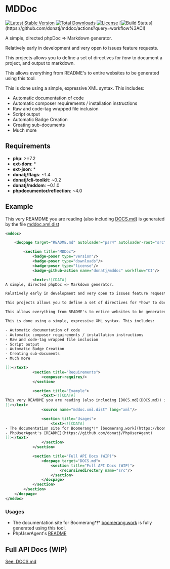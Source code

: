 # MDDoc

[![Latest Stable Version](https://poser.pugx.org/donatj/mddoc/version)](https://packagist.org/packages/donatj/mddoc)
[![Total Downloads](https://poser.pugx.org/donatj/mddoc/downloads)](https://packagist.org/packages/donatj/mddoc)
[![License](https://poser.pugx.org/donatj/mddoc/license)](https://packagist.org/packages/donatj/mddoc)
[![Build Status](https://github.com/donatj/mddoc/workflows/CI/badge.svg?)](https://github.com/donatj/mddoc/actions?query=workflow%3ACI)


A simple, directed phpDoc => Markdown generator.

Relatively early in development and very open to issues feature requests.

This projects allows you to define a set of directives for *how* to document a project, and output to markdown.

This allows everything from README's to entire websites to be generated using this tool.

This is done using a simple, expressive XML syntax. This includes:

- Automatic documentation of code
- Automatic composer requirements / installation instructions
- Raw and code-tag wrapped file inclusion
- Script output
- Automatic Badge Creation
- Creating sub-documents
- Much more



## Requirements

- **php**: >=7.2
- **ext-dom**: *
- **ext-json**: *
- **donatj/flags**: ~1.4
- **donatj/cli-toolkit**: ~0.2
- **donatj/mddom**: ~0.1.0
- **phpdocumentor/reflection**: ~4.0

## Example

This very REAMDME you are reading (also including [DOCS.md](DOCS.md)) is generated by the file [mddoc.xml.dist](mddoc.xml.dist)


```xml
<mddoc>

	<docpage target="README.md" autoloader="psr4" autoloader-root="src" autoloader-root-namespace="donatj\MDDoc">

		<section title="MDDoc">
			<badge-poser type="version"/>
			<badge-poser type="downloads"/>
			<badge-poser type="license"/>
			<badge-github-action name="donatj/mddoc" workflow="CI"/>

			<text><![CDATA[
A simple, directed phpDoc => Markdown generator.

Relatively early in development and very open to issues feature requests.

This projects allows you to define a set of directives for *how* to document a project, and output to markdown.

This allows everything from README's to entire websites to be generated using this tool.

This is done using a simple, expressive XML syntax. This includes:

- Automatic documentation of code
- Automatic composer requirements / installation instructions
- Raw and code-tag wrapped file inclusion
- Script output
- Automatic Badge Creation
- Creating sub-documents
- Much more

]]></text>
			<section title="Requirements">
				<composer-requires/>
			</section>

			<section title="Example">
				<text><![CDATA[
This very REAMDME you are reading (also including [DOCS.md](DOCS.md)) is generated by the file [mddoc.xml.dist](mddoc.xml.dist)
]]></text>
				<source name="mddoc.xml.dist" lang="xml"/>

				<section title="Usages">
					<text><![CDATA[
- The documentation site for Boomerang*!* [boomerang.work](https://boomerang.work/) is fully generated using this tool.
- PhpUserAgent's [README](https://github.com/donatj/PhpUserAgent)
]]></text>
				</section>
			</section>

			<section title="Full API Docs (WIP)">
				<docpage target="DOCS.md">
					<section title="Full API Docs (WIP)">
						<recursivedirectory name="src"/>
					</section>
				</docpage>
			</section>
		</section>
	</docpage>
</mddoc>

```

### Usages

- The documentation site for Boomerang*!* [boomerang.work](https://boomerang.work/) is fully generated using this tool.
- PhpUserAgent's [README](https://github.com/donatj/PhpUserAgent)

## Full API Docs (WIP)

[See: DOCS.md](DOCS.md)